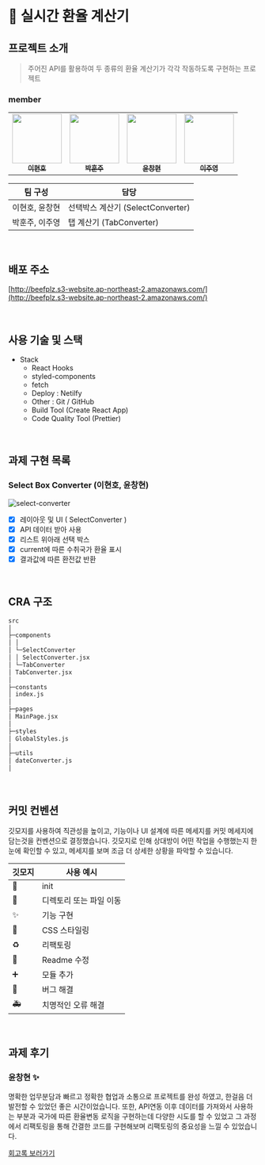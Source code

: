 # **📱 실시간 환율 계산기**

## 프로젝트 소개

> 주어진 API를 활용하여 두 종류의 환율 계산기가 각각 작동하도록 구현하는 프로젝트

### member

<table>
  <tr>
        </td>
      <td align="center">
      <a href="https://github.com/LEEHYUNHO2001"
        ><img
          src="https://avatars.githubusercontent.com/LEEHYUNHO2001"
          width="100px;"
          alt=""
        /><br /><sub><b>이현호</b></sub></a>
    <br />
    </td>
    <td align="center">
      <a href="https://github.com/hoonjoo-park"
        ><img
          src="https://avatars.githubusercontent.com/hoonjoo-park"
          width="100px;"
          alt=""
        /><br /><sub><b>박훈주</b></sub></a
      ><br />
    </td>
    <td align="center">
      <a href="https://github.com/Yoon-CH"
        ><img
          src="https://avatars.githubusercontent.com/Yoon-CH"
          width="100px;"
          alt=""
        /><br /><sub><b>윤창현</b></sub></a
      ><br />
    </td>
    <td align="center">
      <a href="https://github.com/devjoylee"
        ><img
          src="https://avatars.githubusercontent.com/devjoylee"
          width="100px;"
          alt=""
        /><br /><sub><b>이주영</b></sub></a
      ><br />
  </tr>
</table>

| 팀 구성        | 담당                              |
| -------------- | --------------------------------- |
| 이현호, 윤창현 | 선택박스 계산기 (SelectConverter) |
| 박훈주, 이주영 | 탭 계산기 (TabConverter)          |

<br/>

## 배포 주소

[http://beefplz.s3-website.ap-northeast-2.amazonaws.com/](http://beefplz.s3-website.ap-northeast-2.amazonaws.com/)

<br/>

## 사용 기술 및 스택

- Stack
  - React Hooks
  - styled-components
  - fetch
  - Deploy : Netilfy
  - Other : Git / GitHub
  - Build Tool (Create React App)
  - Code Quality Tool (Prettier)

<br/>

## 과제 구현 목록

### **Select Box Converter (이현호, 윤창현)**

![select-converter](https://user-images.githubusercontent.com/68415905/151094234-e3891e6d-b48f-4a18-be26-a3436b0dd67c.gif)

- [x] 레이아웃 및 UI ( SelectConverter )
- [x] API 데이터 받아 사용
- [x] 리스트 위아래 선택 박스
- [x] current에 따른 수취국가 환율 표시
- [x] 결과값에 따른 환전값 반환

<br />

## CRA 구조

```markdown
src
│
├─components
│ │  
│ └─SelectConverter  
│ │ SelectConverter.jsx
│ └─TabConverter
│ TabConverter.jsx
│
├─constants
│ index.js
│
├─pages
│ MainPage.jsx
│
├─styles
│ GlobalStyles.js
│
├─utils
│ dateConverter.js
│
```

<br/>

## 커밋 컨벤션

깃모지를 사용하여 직관성을 높이고, 기능이나 UI 설계에 따른 메세지를 커밋 메세지에 담는것을 컨벤션으로 결정했습니다. 깃모지로 인해 상대방이 어떤 작업을 수행했는지 한 눈에 확인할 수 있고, 메세지를 보며 조금 더 상세한 상황을 파악할 수 있습니다.

| 깃모지 | 사용 예시               |
| ------ | ----------------------- |
| 🎉     | init                    |
| 🚚     | 디렉토리 또는 파일 이동 |
| ✨     | 기능 구현               |
| 💄     | CSS 스타일링            |
| ♻️     | 리팩토링                |
| 📝     | Readme 수정             |
| ➕     | 모듈 추가               |
| 🐛     | 버그 해결               |
| 🚑️    | 치명적인 오류 해결      |

<br/>

## 과제 후기

### 윤창현 ✨

명확한 업무분담과 빠르고 정확한 협업과 소통으로 프로젝트를 완성 하였고, 한걸음 더 발전할 수 있었던 좋은 시간이었습니다.
또한, API연동 이후 데이터를 가져와서 사용하는 부분과 국가에 따른 환율변동 로직을 구현하는데 다양한 시도를 할 수 있었고
그 과정에서 리팩토링을 통해 간결한 코드를 구현해보며 리팩토링의 중요성을 느낄 수 있었습니다.

[회고록 보러가기](https://velog.io/@changh950/%ED%94%84%EB%A1%9C%EC%A0%9D%ED%8A%B8-%ED%9A%8C%EA%B3%A0-%ED%99%98%EC%9C%A8-%EA%B3%84%EC%82%B0%EA%B8%B0)
